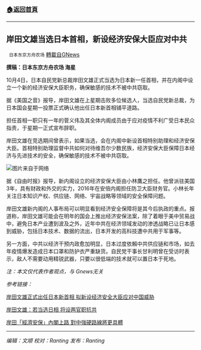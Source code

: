 ###  [:house:返回首頁](https://github.com/ourhimalayas/txt)
---


## 岸田文雄当选日本首相，新设经济安保大臣应对中共
` 日本东京方舟农场` [轉載自GNews](https://gnews.org/zh-hans/1573306/)

**撰稿：日本东京方舟农场 海星**

10月4日，日本自民党新总裁岸田文雄正式当选为日本新一任首相，并在内阁中设立一个新的经济安保大臣职务，确保敏感的技术不被中共窃取。

据《美国之音》报导，岸田文雄在上星期击败多位候选人，当选自民党新总裁，为日本国会星期一投票正式确认他出任日本新首相铺平道路。

担任首相一职只有一年的菅义伟及其全体内阁成员由于应对疫情不利广受日本民众指责，于星期一正式宣布辞职。

岸田文雄在竞选期间曾表示，如果当选，会在内阁中新设首相特别助理和经济安保大臣。首相特别助理监督中共如何对待维吾尔少数民族，经济安保大臣保障日本经济与先进技术的安全，确保敏感的技术不被中共窃取。

![](https://assets.gnews.org/wp-content/uploads/2021/10/id13229702-GettyImages-1228415865-600x400-1.jpg)图片来自于网络

据《自由时报》报导，新内阁设立的经济安保大臣由小林鷹之担任。他曾派驻美国3年，具有财政和外交的实力，2016年在安倍内阁担任防卫大臣财务官。小林长年关注日本知识产权、供应链、网络、宇宙战略等领域的安全保障问题。

岸田文雄新内阁的人事布局可以明显看到经济安全保障将是其今后执政的重点。报道称，岸田文雄可能会在明年的国会上推出经济安保法案，除了着眼于美中贸易战中，避免日本产业遭到波及之外，近年中共在经济领域发动的渗透战略已让日本感到威胁，包括日本技术、数据的流出，日本开发的高科技遭中共用于军事等。

另一方面，中共以经济干预内政愈加明显，日本过度依賴中共供应链和市场，如去年疫情爆发造成日本口罩和防护衣严重缺货。自民党干事长甘利明曾在受访时表示，敌人不需要动用精锐武器，只要以很低端的技术就可以置日本于死地。

*注：本文仅代表作者观点，与 Gnews无关*

*参考链接：*

[岸田文雄正式出任日本新首相 拟新设经济安全大臣应对中国威胁](https://www.voachinese.com/a/japan-new-government-china-20211004/6256040.html)

[岸田文雄：若当选日相 将设两官职抗共](https://www.epochtimes.com/gb/21/9/13/n13229668.htm)

[岸田「經濟安保」內閣上路 對中強硬路線將更具體](https://news.ltn.com.tw/news/world/breakingnews/3692906)

* * *

*编辑：文顺 校对：Ranting 发布：Ranting*
